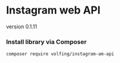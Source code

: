# Instagram web API
version 0.1.11

### Install library via Composer
```
composer require volfing/instagram-am-api
```